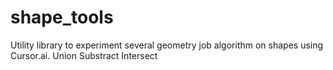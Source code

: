 # shape_tools
Utility library to experiment several geometry job algorithm on shapes using Cursor.ai. 
Union 
Substract
Intersect